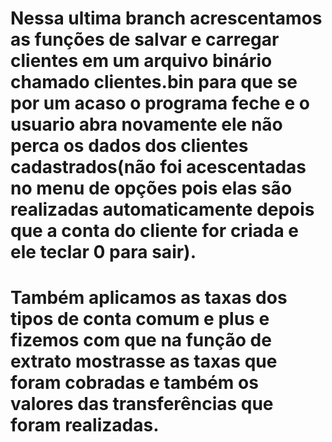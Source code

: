 # Nessa ultima branch acrescentamos as funções de salvar e carregar clientes em um arquivo binário chamado clientes.bin para que se por um acaso o programa feche e o usuario abra novamente ele não perca os dados dos clientes cadastrados(não foi acescentadas no menu de opções pois elas são realizadas automaticamente depois que a conta do cliente for criada e ele teclar 0 para sair).
# Também aplicamos as taxas dos tipos de conta comum e plus e fizemos com que na função de extrato mostrasse as taxas que foram cobradas e também os valores das transferências que foram realizadas.